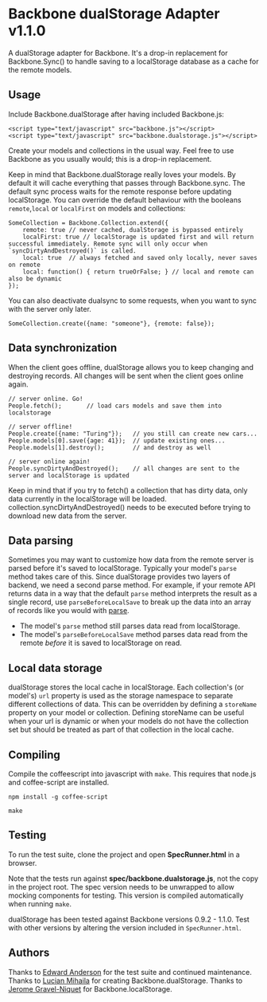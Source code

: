 Backbone dualStorage Adapter v1.1.0
===================================

A dualStorage adapter for Backbone. It's a drop-in replacement for Backbone.Sync() to handle saving to a localStorage database as a cache for the remote models.

Usage
-----

Include Backbone.dualStorage after having included Backbone.js:

    <script type="text/javascript" src="backbone.js"></script>
    <script type="text/javascript" src="backbone.dualstorage.js"></script>

Create your models and collections in the usual way.
Feel free to use Backbone as you usually would; this is a drop-in replacement.

Keep in mind that Backbone.dualStorage really loves your models. By default it will cache everything that passes through Backbone.sync. The default sync process waits for the remote response before updating localStorage. You can override the default behaviour with the booleans ```remote```,```local``` or ```localFirst``` on models and collections:

    SomeCollection = Backbone.Collection.extend({
        remote: true // never cached, dualStorage is bypassed entirely
        localFirst: true // localStorage is updated first and will return successful immediately. Remote sync will only occur when `syncDirtyAndDestroyed()` is called. 
        local: true  // always fetched and saved only locally, never saves on remote
        local: function() { return trueOrFalse; } // local and remote can also be dynamic
    });

You can also deactivate dualsync to some requests, when you want to sync with the server only later.

    SomeCollection.create({name: "someone"}, {remote: false});

Data synchronization
--------------------

When the client goes offline, dualStorage allows you to keep changing and destroying records. All changes will be sent when the client goes online again.

    // server online. Go!
    People.fetch();       // load cars models and save them into localstorage

    // server offline!
    People.create({name: "Turing"});   // you still can create new cars...
    People.models[0].save({age: 41});  // update existing ones...
    People.models[1].destroy();        // and destroy as well

    // server online again!
    People.syncDirtyAndDestroyed();    // all changes are sent to the server and localStorage is updated

Keep in mind that if you try to fetch() a collection that has dirty data, only data currently in the localStorage will be loaded. collection.syncDirtyAndDestroyed() needs to be executed before trying to download new data from the server.

Data parsing
------------

Sometimes you may want to customize how data from the remote server is parsed before it's saved to localStorage.
Typically your model's `parse` method takes care of this.
Since dualStorage provides two layers of backend, we need a second parse method.
For example, if your remote API returns data in a way that the default `parse` method interprets the result as a single record,
use `parseBeforeLocalSave` to break up the data into an array of records like you would with [parse](http://backbonejs.org/#Model-parse).

* The model's `parse` method still parses data read from localStorage.
* The model's `parseBeforeLocalSave` method parses data read from the remote _before_ it is saved to localStorage on read.

Local data storage
------------------

dualStorage stores the local cache in localStorage.
Each collection's (or model's) `url` property is used as the storage namespace to separate different collections of data.
This can be overridden by defining a `storeName` property on your model or collection.
Defining storeName can be useful when your url is dynamic or when your models do not have the collection set but should be treated as part of that collection in the local cache.

Compiling
---------

Compile the coffeescript into javascript with `make`. This requires that node.js and coffee-script are installed.

    npm install -g coffee-script

    make

Testing
-------

To run the test suite, clone the project and open **SpecRunner.html** in a browser.

Note that the tests run against **spec/backbone.dualstorage.js**, not the copy in the project root.
The spec version needs to be unwrapped to allow mocking components for testing.
This version is compiled automatically when running `make`.

dualStorage has been tested against Backbone versions 0.9.2 - 1.1.0.
Test with other versions by altering the version included in `SpecRunner.html`.

Authors
-------

Thanks to [Edward Anderson](https://github.com/nilbus) for the test suite and continued maintenance.
Thanks to [Lucian Mihaila](https://github.com/lucian1900) for creating Backbone.dualStorage.
Thanks to [Jerome Gravel-Niquet](https://github.com/jeromegn) for Backbone.localStorage.
